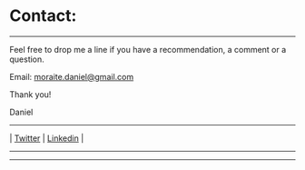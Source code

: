 # Contact:
------------ 

Feel free to drop me a line if you have a recommendation, a comment or a question.  

Email: moraite.daniel@gmail.com 


Thank you!

Daniel

------------ 


| [Twitter](https://twitter.com/DanielMoraite) | [Linkedin](https://www.linkedin.com/in/daniel-moraite-29055115/) |


------------  
--------------------------------------
